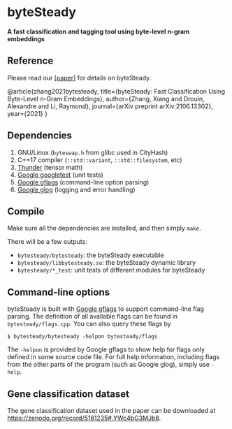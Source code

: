# byteSteady

**A fast classification and tagging tool using byte-level n-gram embeddings**

## Reference

Please read our [[paper]](https://arxiv.org/abs/2106.13302) for details on byteSteady.

@article{zhang2021bytesteady,
  title={byteSteady: Fast Classification Using Byte-Level n-Gram Embeddings},
  author={Zhang, Xiang and Drouin, Alexandre and Li, Raymond},
  journal={arXiv preprint arXiv:2106.13302},
  year={2021}
}

## Dependencies

1. GNU/Linux (`byteswap.h` from glibc used in CityHash)
2. C++17 compiler (`::std::variant`, `::std::filesystem`, etc)
3. [Thunder](http://thunder.nyc) (tensor math)
4. [Google googletest](https://github.com/google/googletest) (unit tests)
5. [Google gflags](https://github.com/gflags/gflags) (command-line option parsing)
6. [Google glog](https://github.com/google/glog) (logging and error handling)

## Compile

Make sure all the dependencies are installed, and then simply `make`.

There will be a few outputs:
- `bytesteady/bytesteady`: the byteSteady executable
- `bytesteady/libbytesteady.so`: the byteSteady dynamic library
- `bytesteady/*_test`: unit tests of different modules for byteSteady

## Command-line options

byteSteady is built with [Google gflags](https://github.com/gflags/gflags) to support command-line flag parsing. The definition of all available flags can be found in `bytesteady/flags.cpp`. You can also query these flags by

```
$ bytesteady/bytesteady -helpon bytesteady/flags
```

The `-helpon` is provided by Google gflags to show help for flags only defined in some source code file. For full help information, including flags from the other parts of the program (such as Google glog), simply use `-help`.


## Gene classification dataset

The gene classification dataset used in the paper can be downloaded at https://zenodo.org/record/5181235#.YWc4bG3MJb8.
